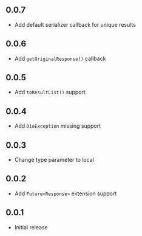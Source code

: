 ## 0.0.7

* Add default serializer callback for unique results

## 0.0.6

* Add `getOriginalResponse()` callback

## 0.0.5

* Add `toResultList()` support

## 0.0.4

* Add `DioException` missing support

## 0.0.3

* Change type parameter to local

## 0.0.2

* Add `Future<Response>` extension support

## 0.0.1

* Initial release
